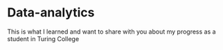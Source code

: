 # Data-analytics
This is what I learned and want to share with you about my progress as a student in Turing College

